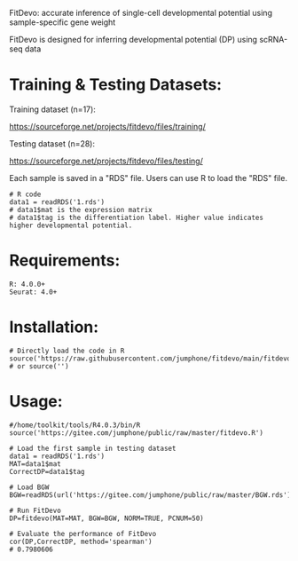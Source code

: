 
FitDevo: accurate inference of single-cell developmental potential using sample-specific gene weight

FitDevo is designed for inferring developmental potential (DP) using scRNA-seq data


# Training & Testing Datasets:

Training dataset (n=17):

https://sourceforge.net/projects/fitdevo/files/training/

Testing dataset (n=28):

https://sourceforge.net/projects/fitdevo/files/testing/


Each sample is saved in a "RDS" file. Users can use R to load the "RDS" file.
    
    # R code
    data1 = readRDS('1.rds')
    # data1$mat is the expression matrix
    # data1$tag is the differentiation label. Higher value indicates higher developmental potential.
    

# Requirements:

    R: 4.0.0+
    Seurat: 4.0+
    
    
# Installation:
    
    # Directly load the code in R
    source('https://raw.githubusercontent.com/jumphone/fitdevo/main/fitdevo.R') # or source('')
    
# Usage:

    #/home/toolkit/tools/R4.0.3/bin/R
    source('https://gitee.com/jumphone/public/raw/master/fitdevo.R')
    
    # Load the first sample in testing dataset
    data1 = readRDS('1.rds')
    MAT=data1$mat
    CorrectDP=data1$tag
    
    # Load BGW
    BGW=readRDS(url('https://gitee.com/jumphone/public/raw/master/BGW.rds'))
    
    # Run FitDevo
    DP=fitdevo(MAT=MAT, BGW=BGW, NORM=TRUE, PCNUM=50)
    
    # Evaluate the performance of FitDevo
    cor(DP,CorrectDP, method='spearman')
    # 0.7980606

